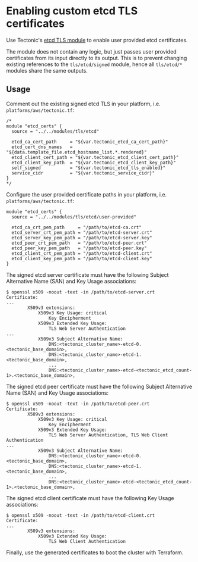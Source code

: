# Enabling custom etcd TLS certificates

Use Tectonic's [etcd TLS module][etcd-module] to enable user provided etcd certificates.

The module does not contain any logic, but just passes user provided certificates from its input directly to its output. This is to prevent changing existing references to the `tls/etcd/signed` module, hence all `tls/etcd/*` modules share the same outputs.

## Usage

Comment out the existing signed etcd TLS in your platform, i.e. `platforms/aws/tectonic.tf`:

```
/*
module "etcd_certs" {
  source = "../../modules/tls/etcd"

  etcd_ca_cert_path     = "${var.tectonic_etcd_ca_cert_path}"
  etcd_cert_dns_names   = "${data.template_file.etcd_hostname_list.*.rendered}"
  etcd_client_cert_path = "${var.tectonic_etcd_client_cert_path}"
  etcd_client_key_path  = "${var.tectonic_etcd_client_key_path}"
  self_signed           = "${var.tectonic_etcd_tls_enabled}"
  service_cidr          = "${var.tectonic_service_cidr}"
}
*/
```

Configure the user provided certificate paths in your platform, i.e. `platforms/aws/tectonic.tf`:

```
module "etcd_certs" {
  source = "../../modules/tls/etcd/user-provided"

  etcd_ca_crt_pem_path     = "/path/to/etcd-ca.crt"
  etcd_server_crt_pem_path = "/path/to/etcd-server.crt"
  etcd_server_key_pem_path = "/path/to/etcd-server.key"
  etcd_peer_crt_pem_path   = "/path/to/etcd-peer.crt"
  etcd_peer_key_pem_path   = "/path/to/etcd-peer.key"
  etcd_client_crt_pem_path = "/path/to/etcd-client.crt"
  etcd_client_key_pem_path = "/path/to/etcd-client.key"
}
```

The signed etcd server certificate must have the following Subject Alternative Name (SAN) and Key Usage associations:

```
$ openssl x509 -noout -text -in /path/to/etcd-server.crt
Certificate:
...
        X509v3 extensions:
            X509v3 Key Usage: critical
                Key Encipherment
            X509v3 Extended Key Usage:
                TLS Web Server Authentication
...
            X509v3 Subject Alternative Name:
                DNS:<tectonic_cluster_name>-etcd-0.<tectonic_base_domain>,
                DNS:<tectonic_cluster_name>-etcd-1.<tectonic_base_domain>,
                ...
                DNS:<tectonic_cluster_name>-etcd-<tectonic_etcd_count-1>.<tectonic_base_domain>,
```

The signed etcd peer certificate must have the following Subject Alternative Name (SAN) and Key Usage associations:

```
$ openssl x509 -noout -text -in /path/to/etcd-peer.crt
Certificate:
        X509v3 extensions:
            X509v3 Key Usage: critical
                Key Encipherment
            X509v3 Extended Key Usage:
                TLS Web Server Authentication, TLS Web Client Authentication
...
            X509v3 Subject Alternative Name:
                DNS:<tectonic_cluster_name>-etcd-0.<tectonic_base_domain>,
                DNS:<tectonic_cluster_name>-etcd-1.<tectonic_base_domain>,
                ...
                DNS:<tectonic_cluster_name>-etcd-<tectonic_etcd_count-1>.<tectonic_base_domain>,
```

The signed etcd client certificate must have the following Key Usage associations:

```
$ openssl x509 -noout -text -in /path/to/etcd-client.crt
Certificate:
...
        X509v3 extensions:
            X509v3 Extended Key Usage:
                TLS Web Client Authentication
```

Finally, use the generated certificates to boot the cluster with Terraform.


[etcd-module]: https://github.com/coreos/tectonic-installer/tree/master/modules/tls/etcd/
